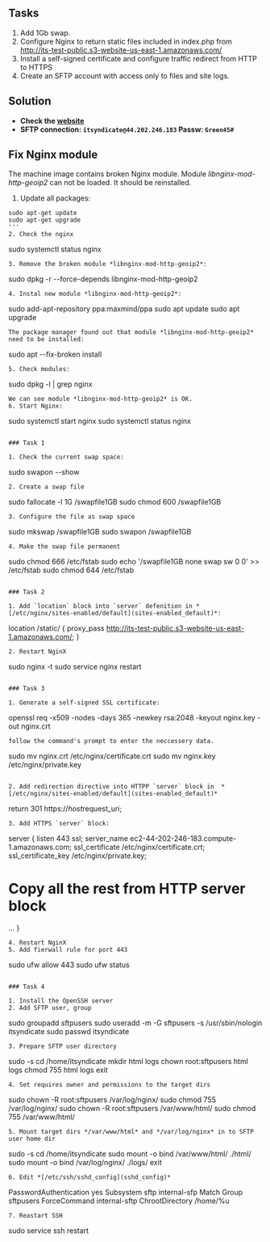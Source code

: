 ## Tasks
1. Add 1Gb swap.
2. Configure Nginx to return static files included in index.php from http://its-test-public.s3-website-us-east-1.amazonaws.com/
3. Install a self-signed certificate and configure traffic redirect from HTTP to HTTPS
4. Create an SFTP account with access only to files and site logs.
## Solution
- **Check the [website](https://ec2-44-202-246-183.compute-1.amazonaws.com)**
- **SFTP connection: `itsyndicate@44.202.246.183` Passw: `Green45#`**
## Fix Nginx module
The machine image contains broken Nginx module. Module *libnginx-mod-http-geoip2* can not be loaded. It should be reinstalled.
1. Update all packages:
```
sudo apt-get update
sudo apt-get upgrade
'''
2. Check the nginx
```
sudo systemctl status nginx
```
3. Remove the broken module *libnginx-mod-http-geoip2*:
```
sudo dpkg -r  --force-depends libnginx-mod-http-geoip2
```
4. Instal new module *libnginx-mod-http-geoip2*:
```
sudo add-apt-repository ppa:maxmind/ppa
sudo apt update
sudo apt upgrade
```
The package manager found out that module *libnginx-mod-http-geoip2* need to be installed:
```
sudo apt --fix-broken install
```
5. Check modules:
```
sudo dpkg -l | grep nginx
```
We can see module *libnginx-mod-http-geoip2* is OK.
6. Start Nginx:
```
sudo systemctl start nginx
sudo systemctl status nginx
```

### Task 1

1. Check the current swap space:
```
sudo swapon --show
```
2. Create a swap file
```
sudo fallocate -l 1G /swapfile1GB
sudo chmod 600 /swapfile1GB
```
3. Configure the file as swap space
```
sudo mkswap /swapfile1GB
sudo swapon /swapfile1GB
```
4. Make the swap file permanent
```
sudo chmod 666 /etc/fstab
sudo echo '/swapfile1GB none swap sw 0 0' >> /etc/fstab
sudo chmod 644 /etc/fstab
```

### Task 2

1. Add `location` block into `server` defenition in *[/etc/nginx/sites-enabled/default](sites-enabled_default)*:
```
location /static/ {
  proxy_pass http://its-test-public.s3-website-us-east-1.amazonaws.com/;
}
```
2. Restart NginX
```
sudo nginx -t
sudo service nginx restart
```

### Task 3

1. Generate a self-signed SSL certificate:
```
openssl req -x509 -nodes -days 365 -newkey rsa:2048 -keyout nginx.key -out nginx.crt
```
follow the command's prompt to enter the neccessery data.
```
sudo mv nginx.crt /etc/nginx/certificate.crt
sudo mv nginx.key /etc/nginx/private.key
```

2. Add redirection directive into HTTPP `server` block in  *[/etc/nginx/sites-enabled/default](sites-enabled_default)*
```
return 301 https://$host$request_uri;
```
3. Add HTTPS `server` block:
```
server {
  listen 443 ssl;
  server_name ec2-44-202-246-183.compute-1.amazonaws.com;
  ssl_certificate /etc/nginx/certificate.crt;
  ssl_certificate_key /etc/nginx/private.key;
# Copy all the rest from HTTP server block
...
}
```
4. Restart NginX
5. Add fierwall rule for port 443
```
sudo ufw allow 443
sudo ufw status
```

### Task 4

1. Install the OpenSSH server
2. Add SFTP user, group
```
sudo groupadd sftpusers
sudo useradd -m -G sftpusers -s /usr/sbin/nologin itsyndicate
sudo passwd itsyndicate
```
3. Prepare SFTP user directory
```
 sudo -s
 cd /home/itsyndicate
 mkdir html logs
 chown root:sftpusers html logs
 chmod 755 html logs
 exit
```
4. Set requires owner and permissions to the target dirs
```
 sudo chown -R root:sftpusers /var/log/nginx/
 sudo chmod 755 /var/log/nginx/
 sudo chown -R root:sftpusers /var/www/html/
 sudo chmod 755 /var/www/html/
```
5. Mount target dirs */var/www/html* and */var/log/nginx* in to SFTP user home dir
```
 sudo -s
 cd /home/itsyndicate
 sudo mount -o bind  /var/www/html/ ./html/
 sudo mount -o bind  /var/log/nginx/ ./logs/
 exit
```
6. Edit *[/etc/ssh/sshd_config](sshd_config)*
```
PasswordAuthentication yes
Subsystem       sftp    internal-sfp
Match Group sftpusers
  ForceCommand internal-sftp
  ChrootDirectory  /home/%u
```                                     
7. Reastart SSH
```
sudo service ssh restart
```


